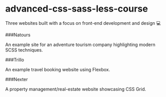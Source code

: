 # advanced-css-sass-less-course

Three websites built with a focus on front-end development and design 💻

###Natours

An example site for an adventure tourism company highlighting modern SCSS techniques.

###Trillo

An example travel booking website using Flexbox.

###Nexter

A property management/real-estate website showcasing CSS Grid.
